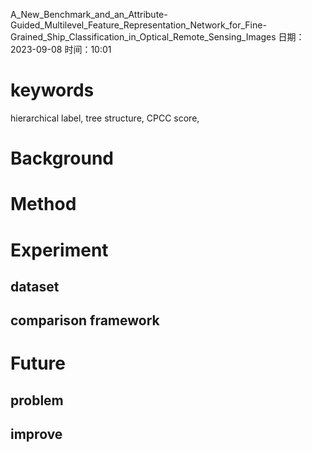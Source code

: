 
 A_New_Benchmark_and_an_Attribute-Guided_Multilevel_Feature_Representation_Network_for_Fine-Grained_Ship_Classification_in_Optical_Remote_Sensing_Images
日期：2023-09-08  时间：10:01

# keywords

hierarchical label, tree structure, CPCC score, 

# Background

# Method

# Experiment

## dataset

## comparison framework

# Future

## problem

## improve
